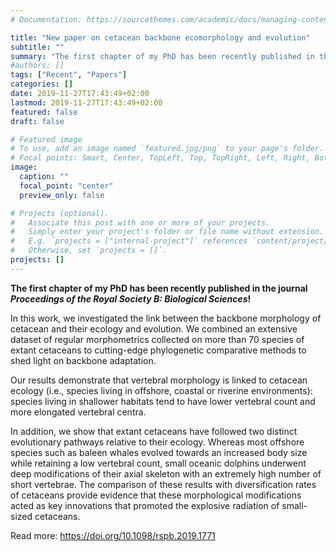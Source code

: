 ```yaml
---
# Documentation: https://sourcethemes.com/academic/docs/managing-content/

title: "New paper on cetacean backbone ecomorphology and evolution"
subtitle: ""
summary: "The first chapter of my PhD has been recently published in the journal *Proceedings of the Royal Society B: Biological Sciences*!"
#authors: []
tags: ["Recent", "Papers"]
categories: []
date: 2019-11-27T17:43:49+02:00
lastmod: 2019-11-27T17:43:49+02:00
featured: false
draft: false

# Featured image
# To use, add an image named `featured.jpg/png` to your page's folder.
# Focal points: Smart, Center, TopLeft, Top, TopRight, Left, Right, BottomLeft, Bottom, BottomRight.
image:
  caption: ""
  focal_point: "center"
  preview_only: false

# Projects (optional).
#   Associate this post with one or more of your projects.
#   Simply enter your project's folder or file name without extension.
#   E.g. `projects = ["internal-project"]` references `content/project/deep-learning/index.md`.
#   Otherwise, set `projects = []`.
projects: []
---
```


**The first chapter of my PhD has been recently published in the journal *Proceedings of the Royal Society B: Biological Sciences*!** 

In this work, we investigated the link between the backbone morphology of cetacean and their ecology and evolution. We combined an extensive dataset of regular morphometrics collected on more than 70 species of extant cetaceans to cutting-edge phylogenetic comparative methods to shed light on backbone adaptation.

Our results demonstrate that vertebral morphology is linked to cetacean ecology (i.e., species living in offshore, coastal or riverine environments): species living in shallower habitats tend to have lower vertebral count and more elongated vertebral centra.

In addition, we show that extant cetaceans have followed two distinct evolutionary pathways relative to their ecology. Whereas most offshore species such as baleen whales evolved towards an increased body size while retaining a low vertebral count, small oceanic dolphins underwent deep modifications of their axial skeleton with an extremely high number of short vertebrae. The comparison of these results with diversification rates of cetaceans provide evidence that these morphological modifications acted as key innovations that promoted the explosive radiation of small-sized cetaceans.



Read more: https://doi.org/10.1098/rspb.2019.1771

